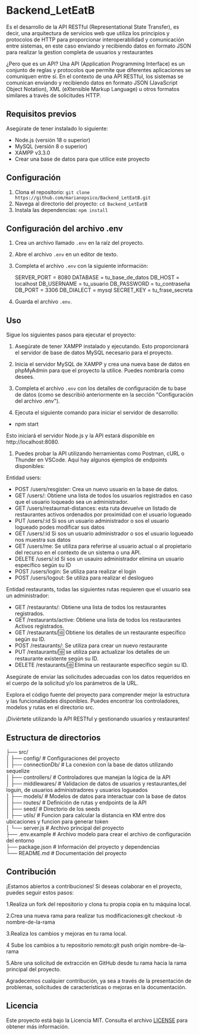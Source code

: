 # Backend_LetEatB

Es el desarrollo de la API RESTful (Representational State Transfer), es decir, una arquitectura de servicios web que utiliza los principios y protocolos
de HTTP para proporcionar interoperabilidad y comunicación entre sistemas, en este caso enviando y recibiendo datos en formato JSON para realizar la 
gestion completa de usuarios y restaurantes

¿Pero que es un API?
Una API (Application Programming Interface) es un conjunto de reglas y protocolos que permite que diferentes aplicaciones se comuniquen entre sí. 
En el contexto de una API RESTful, los sistemas se comunican enviando y recibiendo datos en formato JSON (JavaScript Object Notation), XML 
(eXtensible Markup Language) u otros formatos similares a través de solicitudes HTTP.

## Requisitos previos

Asegúrate de tener instalado lo siguiente:

- Node.js (versión 18 o superior)
- MySQL (versión 8 o superior)
- XAMPP v3.3.0
- Crear una base de datos para que utilice este proyecto

## Configuración

1. Clona el repositorio: `git clone https://github.com/marianopsico/Backend_LetEatB.git`
2. Navega al directorio del proyecto: `cd Backend_LetEatB`
3. Instala las dependencias: `npm install`

## Configuración del archivo .env

1. Crea un archivo llamado `.env` en la raíz del proyecto.
2. Abre el archivo `.env` en un editor de texto.
3. Completa el archivo `.env` con la siguiente información:

    SERVER_PORT = 8080
    DATABASE = tu_base_de_datos
    DB_HOST = localhost
    DB_USERNAME = tu_usuario
    DB_PASSWORD = tu_contraseña
    DB_PORT = 3306
    DB_DIALECT = mysql
    SECRET_KEY = tu_frase_secreta

4. Guarda el archivo `.env`.
   
## Uso

Sigue los siguientes pasos para ejecutar el proyecto:

1. Asegúrate de tener XAMPP instalado y ejecutando. Esto proporcionará el servidor de base de datos MySQL necesario para el proyecto.

2. Inicia el servidor MySQL de XAMPP y crea una nueva base de datos en phpMyAdmin para que el proyecto la utilice. Puedes nombrarla como desees.

3. Completa el archivo `.env` con los detalles de configuración de tu base de datos (como se describió anteriormente en la sección "Configuración del archivo .env").

4. Ejecuta el siguiente comando para iniciar el servidor de desarrollo:

  - npm start

   Esto iniciará el servidor Node.js y la API estará disponible en http://localhost:8080.

1. Puedes probar la API utilizando herramientas como Postman, cURL o Thunder en VSCode. Aquí hay algunos ejemplos de endpoints disponibles:

Entidad users:
- POST /users/resgister: Crea un nuevo usuario en la base de datos.
- GET /users/: Obtiene una lista de todos los usuarios registrados en caso que el usuario loqueado sea un administrador.
- GET /users/restaurnat-distances: esta ruta devuelve un listado de restaurantes activos ordenados por proximidad con el usuario logueado
- PUT /users/:id   Si sos un usuario administrador o sos el usuario logueado podes modificar sus datos
- GET /users/:id   Si sos un usuario administrador o sos el usuario logueado nos muestra sus datos
- GET /users/me:   Se utiliza para referirse al usuario actual o al propietario del recurso en el contexto de un sistema o una API. 
- DELETE /users/:id   Si sos un usauiro administrador elimina un usuario específico según su ID
- POST /users/login: Se utiliza para realizar el login
- POST /users/logout: Se utiliza para realizar el deslogueo

Entidad restaurants, todas las siguientes rutas requieren que el usuario sea un administrador:

- GET /restaurants/: Obtiene una lista de todos los restaurantes registrados.
- GET /restaurants/active: Obtiene una lista de todos los restaurantes Activos registrados.
- GET /restaurants/:id: Obtiene los detalles de un restaurante específico según su ID.
- POST /restaurants/:  Se utiliza para crear un nuevo restaurante
- PUT /restaurants/:id: se utiliza para actualizar los detalles de un restaurante existente según su ID.
- DELETE /restaurants/:id: Elimina un restaurante específico según su ID.

Asegúrate de enviar las solicitudes adecuadas con los datos requeridos en el cuerpo de la solicitud y/o los parámetros de la URL.

Explora el código fuente del proyecto para comprender mejor la estructura y las funcionalidades disponibles. 
Puedes encontrar los controladores, modelos y rutas en el directorio src.

¡Diviértete utilizando la API RESTful y gestionando usuarios y restaurantes!

## Estructura de directorios

├── src/        
│   ├── config/                 # Configuraciones del proyecto        
│   ├── connectionDb/           # La conexion con la base de datos utilizando sequelize        
│   ├── controllers/            # Controladores que manejan la lógica de la API        
│   ├── middlewares/            # Validacion de datos de usuarios y restaurantes,del loguin, de usuarios administradores y usuarios logueados           
│   ├── models/                 # Modelos de datos para interactuar con la base de datos        
│   ├── routes/                 # Definición de rutas y endpoints de la API        
│   ├── seed/                   # Directorio de los seeds        
│   ├── utils/                  # Funcion para calcular la distancia en KM entre dos ubicaciones y funcion para generar token        
│   └── server.js               # Archivo principal del proyecto        
├── .env.example                # Archivo modelo para crear el archivo de configuración del entorno        
├── package.json                # Información del proyecto y dependencias        
└── README.md                   # Documentación del proyecto        



## Contribución

¡Estamos abiertos a contribuciones! Si deseas colaborar en el proyecto, puedes seguir estos pasos:

  1.Realiza un fork del repositorio y clona tu propia copia en tu máquina local.
  
  2.Crea una nueva rama para realizar tus modificaciones:git checkout -b nombre-de-la-rama
  
  3.Realiza los cambios y mejoras en tu rama local.
  
  4 Sube los cambios a tu repositorio remoto:git push origin nombre-de-la-rama

  5.Abre una solicitud de extracción en GitHub desde tu rama hacia la rama principal del proyecto.

Agradecemos cualquier contribución, ya sea a través de la presentación de problemas, solicitudes de características o mejoras en la documentación.

## Licencia

Este proyecto está bajo la Licencia MIT. Consulta el archivo [LICENSE](LICENSE) para obtener más información.



